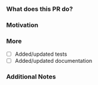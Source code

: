 <!--
PLEASE READ THIS MESSAGE.

Documentation fixes or enhancements:
- for Traefik v1: use branch v1.7
- for Traefik v2: use branch v2.2

Bug fixes:
- for Traefik v1: use branch v1.7
- for Traefik v2: use branch v2.2

Enhancements:
- for Traefik v1: we only accept bug fixes
- for Traefik v2: use branch master

HOW TO WRITE A GOOD PULL REQUEST? https://docs.traefik.io/contributing/submitting-pull-requests/

-->

### What does this PR do?

<!-- A brief description of the change being made with this pull request. -->


### Motivation

<!-- What inspired you to submit this pull request? -->


### More

- [ ] Added/updated tests
- [ ] Added/updated documentation

### Additional Notes

<!-- Anything else we should know when reviewing? -->
